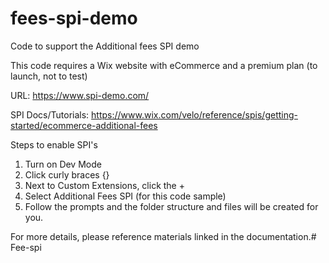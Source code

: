 # fees-spi-demo
Code to support the Additional fees SPI demo

This code requires a Wix website with eCommerce and a premium plan (to launch, not to test)

URL: https://www.spi-demo.com/

SPI Docs/Tutorials: https://www.wix.com/velo/reference/spis/getting-started/ecommerce-additional-fees

Steps to enable SPI's
1. Turn on Dev Mode
2. Click curly braces {}
3. Next to Custom Extensions, click the +
4. Select Additional Fees SPI (for this code sample)
5. Follow the prompts and the folder structure and files will be created for you.

For more details, please reference materials linked in the documentation.# Fee-spi
